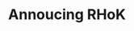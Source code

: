---
title: Annoucing RHoK
image: btvwag0.jpg
description: Mica announcing the Randon Hacks of Kindness on June 2nd - 3rd
category: carousel
---